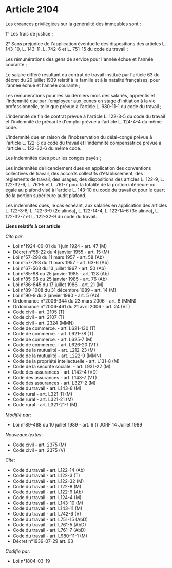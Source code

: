 # Article 2104

Les créances privilégiées sur la généralité des immeubles sont :

1° Les frais de justice ;

2° Sans préjudice de l'application éventuelle des dispositions des articles L. 143-10, L. 143-11, L. 742-6 et L. 751-15 du
code du travail :

Les rémunérations des gens de service pour l'année échue et l'année courante ;

Le salaire différé résultant du contrat de travail institué par l'article 63 du décret du 29 juillet 1939 relatif à la
famille et à la natalité françaises, pour l'année échue et l'année courante ;

Les rémunérations pour les six derniers mois des salariés, apprentis et l'indemnité due par l'employeur aux jeunes en stage
d'initiation à la vie professionnelle, telle que prévue à l'article L. 980-11-1 du code du travail ;

L'indemnité de fin de contrat prévue à l'article L. 122-3-5 du code du travail et l'indemnité de précarité d'emploi prévue à
l'article L. 124-4-4 du même code.

L'indemnité due en raison de l'inobservation du délai-congé prévue à l'article L. 122-8 du code du travail et l'indemnité
compensatrice prévue à l'article L. 122-32-6 du même code.

Les indemnités dues pour les congés payés ;

Les indemnités de licenciement dues en application des conventions collectives de travail, des accords collectifs
d'établissement, des règlements de travail, des usages, des dispositions des articles L. 122-9, L. 122-32-6, L. 761-5 et L.
761-7 pour la totalité de la portion inférieure ou égale au plafond visé à l'article L. 143-10 du code du travail et pour le
quart de la portion supérieure audit plafond.

Les indemnités dues, le cas échéant, aux salariés en application des articles L. 122-3-8, L. 122-3-9 (2è alinéa), L.
122-14-4, L. 122-14-6 (3è alinéa), L. 122-32-7 et L. 122-32-9 du code du travail.

**Liens relatifs à cet article**

_Cité par_:

  - Loi n°1924-06-01 du 1 juin 1924 - art. 47 (M)
  - Décret n°55-22 du 4 janvier 1955 - art. 15 (M)
  - Loi n°57-298 du 11 mars 1957 - art. 58 (Ab)
  - Loi n°57-298 du 11 mars 1957 - art. 63-6 (Ab)
  - Loi n°67-563 du 13 juillet 1967 - art. 50 (Ab)
  - Loi n°85-98 du 25 janvier 1985 - art. 128 (Ab)
  - Loi n°85-98 du 25 janvier 1985 - art. 76 (Ab)
  - Loi n°86-845 du 17 juillet 1986 - art. 21 (M)
  - Loi n°89-1008 du 31 décembre 1989 - art. 14 (M)
  - Loi n°90-9 du 2 janvier 1990 - art. 5 (Ab)
  - Ordonnance n°2006-344 du 23 mars 2006 - art. 8 (MMN)
  - Ordonnance n°2006-461 du 21 avril 2006 - art. 24 (VT)
  - Code civil - art. 2105 (T)
  - Code civil - art. 2107 (T)
  - Code civil - art. 2324 (MMN)
  - Code de commerce. - art. L621-130 (T)
  - Code de commerce. - art. L621-78 (T)
  - Code de commerce. - art. L625-7 (M)
  - Code de commerce. - art. L626-20 (VT)
  - Code de la mutualité - art. L212-23 (M)
  - Code de la mutualité - art. L222-9 (MMN)
  - Code de la propriété intellectuelle - art. L131-8 (M)
  - Code de la sécurité sociale. - art. L931-22 (M)
  - Code des assurances - art. L142-4 (VD)
  - Code des assurances - art. L143-7 (VT)
  - Code des assurances - art. L327-2 (M)
  - Code du travail - art. L143-8 (M)
  - Code rural - art. L321-11 (M)
  - Code rural - art. L321-21 (M)
  - Code rural - art. L321-21-1 (M)

_Modifié par_:

  - Loi n°89-488 du 10 juillet 1989 - art. 6 () JORF 14 Juillet 1989

_Nouveaux textes_:

  - Code civil - art. 2375 (M)
  - Code civil - art. 2375 (V)

_Cite_:

  - Code du travail - art. L122-14 (Ab)
  - Code du travail - art. L122-3 (T)
  - Code du travail - art. L122-32 (M)
  - Code du travail - art. L122-8 (M)
  - Code du travail - art. L122-9 (Ab)
  - Code du travail - art. L124-4 (M)
  - Code du travail - art. L143-10 (M)
  - Code du travail - art. L143-11 (M)
  - Code du travail - art. L742-6 (V)
  - Code du travail - art. L751-15 (AbD)
  - Code du travail - art. L761-5 (AbD)
  - Code du travail - art. L761-7 (AbD)
  - Code du travail - art. L980-11-1 (M)
  - Décret n°1939-07-29 art. 63

_Codifié par_:

  - Loi n°1804-03-19
